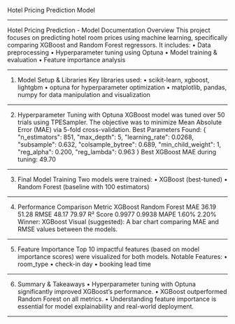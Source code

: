 Hotel Pricing Prediction Model
________________________________________
Hotel Pricing Prediction - Model Documentation
Overview
This project focuses on predicting hotel room prices using machine learning, specifically comparing XGBoost and Random Forest regressors. It includes:
• Data preprocessing
• Hyperparameter tuning using Optuna
• Model training & evaluation
• Feature importance analysis
________________________________________
1. Model Setup & Libraries
Key libraries used:
• scikit-learn, xgboost, lightgbm
• optuna for hyperparameter optimization
• matplotlib, pandas, numpy for data manipulation and visualization
________________________________________
2. Hyperparameter Tuning with Optuna
XGBoost model was tuned over 50 trials using TPESampler. The objective was to minimize Mean Absolute Error (MAE) via 5-fold cross-validation.
Best Parameters Found:
{
  "n_estimators": 851,
  "max_depth": 5,
  "learning_rate": 0.0268,
  "subsample": 0.632,
  "colsample_bytree": 0.689,
  "min_child_weight": 1,
  "reg_alpha": 0.200,
  "reg_lambda": 0.963
}
Best XGBoost MAE during tuning: 49.70
________________________________________
3. Final Model Training
Two models were trained:
• XGBoost (best-tuned)
• Random Forest (baseline with 100 estimators)
________________________________________
4. Performance Comparison
Metric	XGBoost	Random Forest
MAE	36.19	51.28
RMSE	48.17	79.97
R² Score	0.9977	0.9938
MAPE	1.60%	2.20%
Winner: XGBoost
Visual (suggested):
A bar chart comparing MAE and RMSE values between the models.
________________________________________
5. Feature Importance
Top 10 impactful features (based on model importance scores) were visualized for both models.
Notable Features:
• room_type
• check-in day
• booking lead time
________________________________________
6. Summary & Takeaways
• Hyperparameter tuning with Optuna significantly improved XGBoost’s performance.
• XGBoost outperformed Random Forest on all metrics.
• Understanding feature importance is essential for model explainability and real-world deployment.
________________________________________